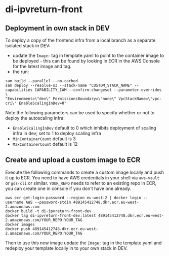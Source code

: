 # di-ipvreturn-front

## Deployment in own stack in DEV

To deploy a copy of the frontend infra from a local branch as a separate isolated stack in DEV:

- update the `Image:` tag in template.yaml to point to the container image to be deployed - this can be found by looking in ECR in the AWS Console for the latest image and tag.
- the run:

```shell
sam build --parallel --no-cached
sam deploy --resolve-s3 --stack-name "CUSTOM_STACK_NAME" --capabilities CAPABILITY_IAM --confirm-changeset --parameter-overrides \
"Environment=\"dev\" PermissionsBoundary=\"none\" VpcStackName=\"vpc-cri\" EnableScalingInDev=0"
```

Note the following parameters can be used to specify whether or not to deploy the autoscaling infra:

- `EnableScalingInDev` default to 0 which inhibits deployment of scaling infra in dev; set to 1 to deploy scaling infra
- `MinContainerCount` default is 3
- `MaxContainerCount` default is 12

## Create and upload a custom image to ECR

Execute the following commands to create a custom image locally and push it up to ECR.
You need to have AWS credentials in your shell via `aws-vault` or `gds-cli` or similar.
`YOUR_REPO` needs to refer to an existing repo in ECR, you can create one in console if you don't have one already.

```shell
aws ecr get-login-password --region eu-west-2 | docker login --username AWS --password-stdin 489145412748.dkr.ecr.eu-west-2.amazonaws.com
docker build -t di-ipvreturn-front-dev .
docker tag di-ipvreturn-front-dev:latest 489145412748.dkr.ecr.eu-west-2.amazonaws.com/YOUR_REPO:YOUR_TAG
docker images
docker push 489145412748.dkr.ecr.eu-west-2.amazonaws.com/YOUR_REPO:YOUR_TAG
```

Then to use this new image update the `Image:` tag in the template.yaml and redeploy your template locally in to your own stack in DEV.